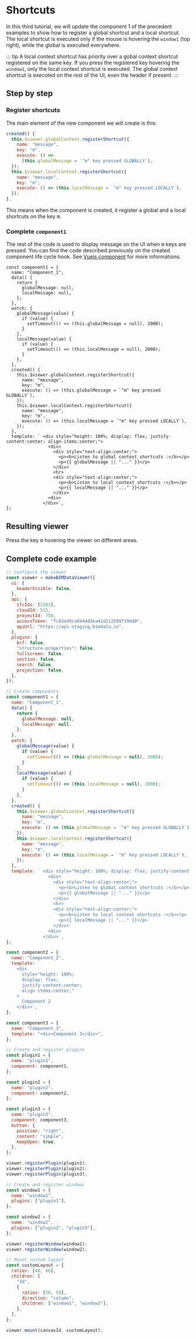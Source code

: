 # Shortcuts

In this third tutorial, we will update the component 1 of the precedent examples to show how to register a global shortcut and a local shortcut. The local shortcut is executed only if the mouse is hovering the `window1` (top right), while the global is executed everywhere.

::: tip
A local context shortcut has priority over a gobal context shortcut registered on the same key. If you press the registered key hovering the `window1`, only the local context shortcut is executed. The global context shortcut is executed on the rest of the UI, even the header if present.
:::

## Step by step

### Register shortcuts

The main element of the new component we will create is this:
```javascript
created() {
  this.$viewer.globalContext.registerShortcut({
    name: "message",
    key: "m",
    execute: () =>
      (this.globalMessage = `"m" key pressed GLOBALLY`),
  });
  this.$viewer.localContext.registerShortcut({
    name: "message",
    key: "m",
    execute: () => (this.localMessage = `"m" key pressed LOCALLY`),
  });
},
```

This means when the component is created, it register a global and a local shortcuts on the key <kbd>m</kbd>.

### Complete `component1`

The rest of the code is used to display message on the UI when <kbd>m</kbd> keys are pressed. You can find the code described previously on the created component life cycle hook. See [Vuejs component](https://vuejs.org/v2/guide/components.html) for more informations.

```javascript{21-32}
const component1 = {
  name: "Component_1",
  data() {
    return {
      globalMessage: null,
      localMessage: null,
    };
  },
  watch: {
    globalMessage(value) {
      if (value) {
        setTimeout(() => (this.globalMessage = null), 2000);
      }
    },
    localMessage(value) {
      if (value) {
        setTimeout(() => (this.localMessage = null), 2000);
      }
    },
  },
  created() {
    this.$viewer.globalContext.registerShortcut({
      name: "message",
      key: "m",
      execute: () => (this.globalMessage = `"m" key pressed GLOBALLY`),
    });
    this.$viewer.localContext.registerShortcut({
      name: "message",
      key: "m",
      execute: () => (this.localMessage = `"m" key pressed LOCALLY`),
    });
  },
  template: ` <div style="height: 100%; display: flex; justify-content:center; align-items:center;">
                <div>
                  <div style="text-align:center;">
                    <p><b>Listen to global context shortcuts :</b></p>
                    <p>{{ globalMessage || "..." }}</p>
                  </div>
                  <hr>
                  <div style="text-align:center;">
                    <p><b>Listen to local context shortcuts :</b></p>
                    <p>{{ localMessage || "..." }}</p>
                  </div>
                <div>
              </div>`,
};
```

## Resulting viewer

Press the key <kbd>m</kbd> hovering the viewer on different areas.

<ClientOnly>
  <BIMDataViewer config="shortcuts"/>
</ClientOnly>

## Complete code example

```javascript {24-69}
// Configure the viewer
const viewer = makeBIMDataViewer({
  ui: {
    headerVisible: false,
  },
  api: {
    ifcIds: [2283],
    cloudId: 515,
    projectId: 756,
    accessToken: "fc83e49ca9444d3ea41d212599f39040",
    apiUrl: "https://api-staging.bimdata.io",
  },
  plugins: {
    bcf: false,
    "structure-properties": false,
    fullscreen: false,
    section: false,
    search: false,
    projection: false,
  },
});

// Create components
const component1 = {
  name: "Component_1",
  data() {
    return {
      globalMessage: null,
      localMessage: null,
    };
  },
  watch: {
    globalMessage(value) {
      if (value) {
        setTimeout(() => (this.globalMessage = null), 2000);
      }
    },
    localMessage(value) {
      if (value) {
        setTimeout(() => (this.localMessage = null), 2000);
      }
    },
  },
  created() {
    this.$viewer.globalContext.registerShortcut({
      name: "message",
      key: "m",
      execute: () => (this.globalMessage = `"m" key pressed GLOBALLY`),
    });
    this.$viewer.localContext.registerShortcut({
      name: "message",
      key: "m",
      execute: () => (this.localMessage = `"m" key pressed LOCALLY`),
    });
  },
  template: ` <div style="height: 100%; display: flex; justify-content:center; align-items:center;">
                <div>
                  <div style="text-align:center;">
                    <p><b>Listen to global context shortcuts :</b></p>
                    <p>{{ globalMessage || "..." }}</p>
                  </div>
                  <hr>
                  <div style="text-align:center;">
                    <p><b>Listen to local context shortcuts :</b></p>
                    <p>{{ localMessage || "..." }}</p>
                  </div>
                <div>
              </div>`,
};

const component2 = {
  name: "Component_2",
  template: `
    <div
      style="height: 100%;
      display: flex;
      justify-content:center;
      align-items:center;"
    >
      Component 2
    </div>`,
};

const component3 = {
  name: "Component_3",
  template: "<div>Component 3</div>",
};

// Create and register plugins
const plugin1 = {
  name: "plugin1",
  component: component1,
};

const plugin2 = {
  name: "plugin2",
  component: component2,
};

const plugin3 = {
  name: "plugin3",
  component: component3,
  button: {
    position: "right",
    content: "simple",
    keepOpen: true,
  },
};

viewer.registerPlugin(plugin1);
viewer.registerPlugin(plugin2);
viewer.registerPlugin(plugin3);

// Create and register windows
const window1 = {
  name: "window1",
  plugins: ["plugin1"],
};

const window2 = {
  name: "window2",
  plugins: ["plugin2", "plugin3"],
};

viewer.registerWindow(window1);
viewer.registerWindow(window2);

// Mount custom layout
const customLayout = {
  ratios: [40, 60],
  children: [
    "3d",
    {
      ratios: [50, 50],
      direction: "column",
      children: ["window1", "window2"],
    },
  ],
};

viewer.mount(canvasId, customLayout);
```
